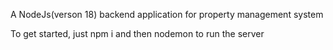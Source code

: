 A NodeJs(verson 18) backend application for property management system

To get started, just npm i and then nodemon to run the server
